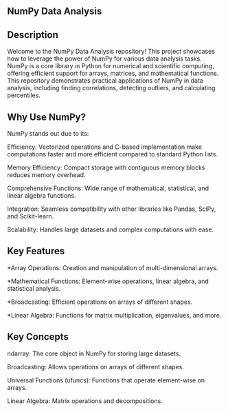 ## NumPy Data Analysis
## Description
Welcome to the NumPy Data Analysis repository! This project showcases how to leverage the power of NumPy for various data analysis tasks. NumPy is a core library in Python for numerical and scientific computing, offering efficient support for arrays, matrices, and mathematical functions. This repository demonstrates practical applications of NumPy in data analysis, including finding correlations, detecting outliers, and calculating percentiles.

## Why Use NumPy?
NumPy stands out due to its:

 Efficiency: Vectorized operations and C-based implementation make computations faster and more efficient compared to standard Python lists.
 
 Memory Efficiency: Compact storage with contiguous memory blocks reduces memory overhead.
 
 Comprehensive Functions: Wide range of mathematical, statistical, and linear algebra functions.

Integration: Seamless compatibility with other libraries like Pandas, SciPy, and Scikit-learn.
 
 Scalability: Handles large datasets and complex computations with ease.
## Key Features
*Array Operations: Creation and manipulation of multi-dimensional arrays.

*Mathematical Functions: Element-wise operations, linear algebra, and statistical analysis.

*Broadcasting: Efficient operations on arrays of different shapes.

*Linear Algebra: Functions for matrix multiplication, eigenvalues, and more. 

## Key Concepts
ndarray: The core object in NumPy for storing large datasets.

Broadcasting: Allows operations on arrays of different shapes.

Universal Functions (ufuncs): Functions that operate element-wise on arrays.

Linear Algebra: Matrix operations and decompositions.
